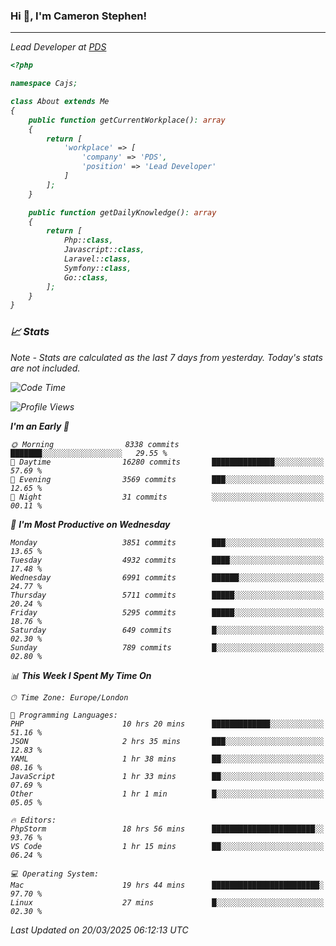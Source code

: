 ### Hi 👋, I'm Cameron Stephen!
<hr>
<p><em>Lead Developer at <a href="https://prindatasolutions.co.uk">PDS</a></p>


```php
<?php

namespace Cajs;

class About extends Me
{
    public function getCurrentWorkplace(): array
    {
        return [
            'workplace' => [
                'company' => 'PDS',
                'position' => 'Lead Developer'
            ]
        ];
    }

    public function getDailyKnowledge(): array
    {
        return [
            Php::class,
            Javascript::class,
            Laravel::class,
            Symfony::class,
            Go::class,
        ];
    }
}
```

### 📈 Stats
<p><em>Note - Stats are calculated as the last 7 days from yesterday. Today's stats are not included.</em></p>


<!--START_SECTION:waka-->
![Code Time](http://img.shields.io/badge/Code%20Time-4%2C411%20hrs%2010%20mins-blue)

![Profile Views](http://img.shields.io/badge/Profile%20Views-0-blue)

**I'm an Early 🐤** 

```text
🌞 Morning                8338 commits        ███████░░░░░░░░░░░░░░░░░░   29.55 % 
🌆 Daytime                16280 commits       ██████████████░░░░░░░░░░░   57.69 % 
🌃 Evening                3569 commits        ███░░░░░░░░░░░░░░░░░░░░░░   12.65 % 
🌙 Night                  31 commits          ░░░░░░░░░░░░░░░░░░░░░░░░░   00.11 % 
```
📅 **I'm Most Productive on Wednesday** 

```text
Monday                   3851 commits        ███░░░░░░░░░░░░░░░░░░░░░░   13.65 % 
Tuesday                  4932 commits        ████░░░░░░░░░░░░░░░░░░░░░   17.48 % 
Wednesday                6991 commits        ██████░░░░░░░░░░░░░░░░░░░   24.77 % 
Thursday                 5711 commits        █████░░░░░░░░░░░░░░░░░░░░   20.24 % 
Friday                   5295 commits        █████░░░░░░░░░░░░░░░░░░░░   18.76 % 
Saturday                 649 commits         █░░░░░░░░░░░░░░░░░░░░░░░░   02.30 % 
Sunday                   789 commits         █░░░░░░░░░░░░░░░░░░░░░░░░   02.80 % 
```


📊 **This Week I Spent My Time On** 

```text
🕑︎ Time Zone: Europe/London

💬 Programming Languages: 
PHP                      10 hrs 20 mins      █████████████░░░░░░░░░░░░   51.16 % 
JSON                     2 hrs 35 mins       ███░░░░░░░░░░░░░░░░░░░░░░   12.83 % 
YAML                     1 hr 38 mins        ██░░░░░░░░░░░░░░░░░░░░░░░   08.16 % 
JavaScript               1 hr 33 mins        ██░░░░░░░░░░░░░░░░░░░░░░░   07.69 % 
Other                    1 hr 1 min          █░░░░░░░░░░░░░░░░░░░░░░░░   05.05 % 

🔥 Editors: 
PhpStorm                 18 hrs 56 mins      ███████████████████████░░   93.76 % 
VS Code                  1 hr 15 mins        ██░░░░░░░░░░░░░░░░░░░░░░░   06.24 % 

💻 Operating System: 
Mac                      19 hrs 44 mins      ████████████████████████░   97.70 % 
Linux                    27 mins             █░░░░░░░░░░░░░░░░░░░░░░░░   02.30 % 
```


 Last Updated on 20/03/2025 06:12:13 UTC
<!--END_SECTION:waka-->
